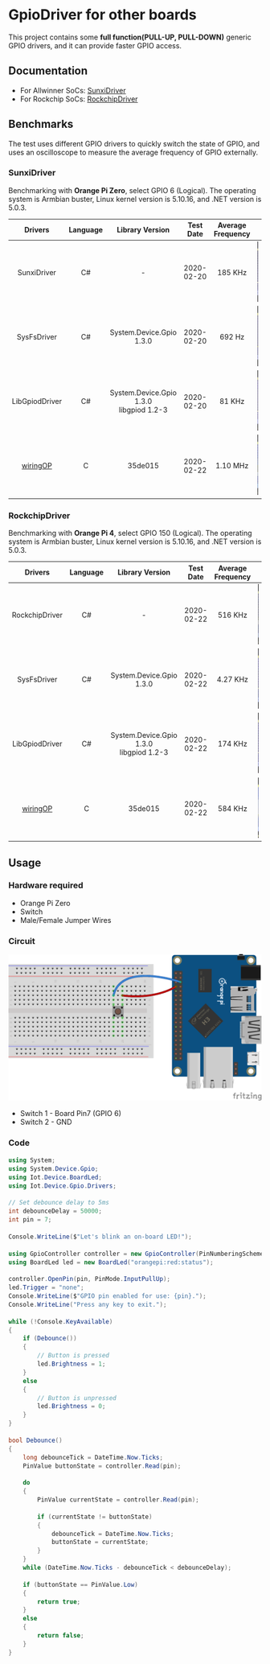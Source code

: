 # GpioDriver for other boards

This project contains some **full function(PULL-UP, PULL-DOWN)** generic GPIO drivers, and it can provide faster GPIO access.

## Documentation

* For Allwinner SoCs: [SunxiDriver](Drivers/Sunxi/README.md)
* For Rockchip SoCs: [RockchipDriver](Drivers/Rockchip/README.md)

## Benchmarks

The test uses different GPIO drivers to quickly switch the state of GPIO, and uses an oscilloscope to measure the average frequency of GPIO externally.

### SunxiDriver

Benchmarking with **Orange Pi Zero**, select GPIO 6 (Logical). The operating system is Armbian buster, Linux kernel version is 5.10.16, and .NET version is 5.0.3.

| Drivers| Language | Library Version | Test Date | Average Frequency |  |
| :-: | :-: | :-: | :-: | :-: | :-: |
| SunxiDriver | C# | - | 2020-02-20 | 185 KHz | <img src="imgs/SunxiDriver/sunxi.jpg" height="120"/> |
| SysFsDriver | C# | System.Device.Gpio 1.3.0 | 2020-02-20 | 692 Hz | <img src="imgs/SunxiDriver/sysfs.jpg" height="120"/> |
| LibGpiodDriver | C# | System.Device.Gpio 1.3.0 <br/> libgpiod 1.2-3 | 2020-02-20 | 81 KHz | <img src="imgs/SunxiDriver/libgpiod.jpg" height="120"/> |
| [wiringOP](https://github.com/orangepi-xunlong/wiringOP) | C | 35de015 | 2020-02-22 | 1.10 MHz | <img src="imgs/SunxiDriver/wiringOP.jpg" height="120"/> |

### RockchipDriver

Benchmarking with **Orange Pi 4**, select GPIO 150 (Logical). The operating system is Armbian buster, Linux kernel version is 5.10.16, and .NET version is 5.0.3.

| Drivers| Language | Library Version | Test Date | Average Frequency |  |
| :-: | :-: | :-: | :-: | :-: | :-: |
| RockchipDriver | C# | - | 2020-02-22 | 516 KHz | <img src="imgs/RockchipDriver/rockchip.jpg" height="120"/> |
| SysFsDriver | C# | System.Device.Gpio 1.3.0 | 2020-02-22 | 4.27 KHz | <img src="imgs/RockchipDriver/sysfs.jpg" height="120"/> |
| LibGpiodDriver | C# | System.Device.Gpio 1.3.0 <br/> libgpiod 1.2-3 | 2020-02-22 | 174 KHz | <img src="imgs/RockchipDriver/libgpiod.jpg" height="120"/> |
| [wiringOP](https://github.com/orangepi-xunlong/wiringOP) | C | 35de015 | 2020-02-22 | 584 KHz | <img src="imgs/RockchipDriver/wiringOP.jpg" height="120"/> |

## Usage

### Hardware required

* Orange Pi Zero
* Switch
* Male/Female Jumper Wires

### Circuit

![circuit](opi_circuit.png)

* Switch 1 - Board Pin7 (GPIO 6)
* Switch 2 - GND

### Code

```csharp
using System;
using System.Device.Gpio;
using Iot.Device.BoardLed;
using Iot.Device.Gpio.Drivers;

// Set debounce delay to 5ms
int debounceDelay = 50000;
int pin = 7;

Console.WriteLine($"Let's blink an on-board LED!");

using GpioController controller = new GpioController(PinNumberingScheme.Board, new OrangePiZeroDriver());
using BoardLed led = new BoardLed("orangepi:red:status");

controller.OpenPin(pin, PinMode.InputPullUp);
led.Trigger = "none";
Console.WriteLine($"GPIO pin enabled for use: {pin}.");
Console.WriteLine("Press any key to exit.");

while (!Console.KeyAvailable)
{
    if (Debounce())
    {
        // Button is pressed
        led.Brightness = 1;
    }
    else
    {
        // Button is unpressed
        led.Brightness = 0;
    }
}

bool Debounce()
{
    long debounceTick = DateTime.Now.Ticks;
    PinValue buttonState = controller.Read(pin);

    do
    {
        PinValue currentState = controller.Read(pin);

        if (currentState != buttonState)
        {
            debounceTick = DateTime.Now.Ticks;
            buttonState = currentState;
        }
    }
    while (DateTime.Now.Ticks - debounceTick < debounceDelay);

    if (buttonState == PinValue.Low)
    {
        return true;
    }
    else
    {
        return false;
    }
}
```